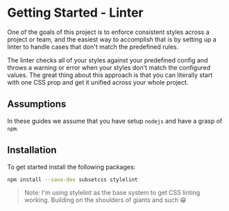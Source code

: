 # Getting Started - Linter

One of the goals of this project is to enforce consistent styles across a project or team,
and the easiest way to accomplish that is by setting up a linter to handle cases that don't match the predefined rules.

The linter checks all of your styles against your predefined config and throws a warning or error
when your styles don't match the configured values. The great thing about this approach is that you
can literally start with one CSS prop and get it unified across your whole project.

## Assumptions

In these guides we assume that you have setup `nodejs` and have a grasp of `npm`.

## Installation

To get started install the following packages:

```sh
npm install --save-dev subsetcss stylelint
```

> Note: I'm using stylelint as the base system to get CSS linting working. Building on the shoulders of giants and such 😁

